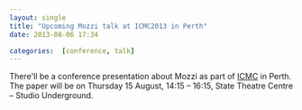```yaml
---
layout: single
title: "Upcoming Mozzi talk at ICMC2013 in Perth"
date: 2013-08-06 17:34

categories:  [conference, talk]
---
```

There'll be a conference presentation about Mozzi as part of [ICMC](https://icmc2013.com.au/program/) in Perth.
The paper will be on Thursday 15 August, 14:15 – 16:15, State Theatre Centre – Studio Underground.
